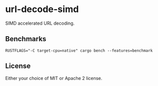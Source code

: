 # url-decode-simd

SIMD accelerated URL decoding.

## Benchmarks

```
RUSTFLAGS="-C target-cpu=native" cargo bench --features=benchmark
```

## License

Either your choice of MIT or Apache 2 license.